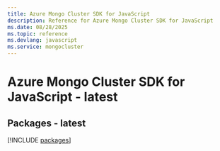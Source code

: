 ```yaml
---
title: Azure Mongo Cluster SDK for JavaScript
description: Reference for Azure Mongo Cluster SDK for JavaScript
ms.date: 08/28/2025
ms.topic: reference
ms.devlang: javascript
ms.service: mongocluster
---
```

# Azure Mongo Cluster SDK for JavaScript - latest
## Packages - latest
[!INCLUDE [packages](mongo-cluster-index.md)]